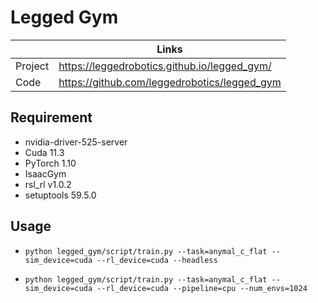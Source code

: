 # Legged Gym

|         | Links                                        |
| ------- | -------------------------------------------- |
| Project | https://leggedrobotics.github.io/legged_gym/ |
| Code    | https://github.com/leggedrobotics/legged_gym |



## Requirement

- nvidia-driver-525-server
- Cuda 11.3
- PyTorch 1.10
- IsaacGym
- rsl_rl v1.0.2
- setuptools 59.5.0



## Usage

- `python legged_gym/script/train.py --task=anymal_c_flat --sim_device=cuda --rl_device=cuda --headless `

- `python legged_gym/script/train.py --task=anymal_c_flat --sim_device=cuda --rl_device=cuda --pipeline=cpu --num_envs=1024  `